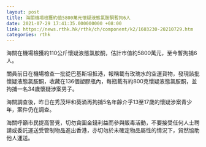 ```yaml
---
layout: post
title: 海關機場檢獲約值5800萬元懷疑液態氯胺酮暫拘6人
date: 2021-07-29 17:41:35.000000000 +08:00
link: https://news.rthk.hk/rthk/ch/component/k2/1603230-20210729.htm
categories: rthk
---
```


海關在機場檢獲約110公斤懷疑液態氯胺酮，估計市值約5800萬元，至今暫拘捕6人。

關員前日在機場檢查一批從巴基斯坦抵港，報稱載有玫瑰水的空運貨物，發現該批懷疑液態氯胺酮，收藏在136個塑膠瓶內，每瓶載有約800克懷疑液態氯胺酮，並拘捕一名34歲懷疑涉案男子。

海關調查後，昨日在秀茂坪和葵涌再拘捕5名年齡介乎13至17歲的懷疑涉案青少年，案件仍在調查。

海關呼籲市民提高警覺，切勿貪圖金錢利益而參與販毒活動，不要接受任何人士聘請或委託運送受管制物品進出香港，亦切勿於未確定物品屬性的情況下，貿然協助他人運送。
